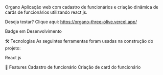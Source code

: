 Organo
Aplicação web com cadastro de funcionários e criação dinâmica de cards de funcionários utilizando react js.

Deseja testar? Clique aqui: https://organo-three-olive.vercel.app/

Badge em Desenvolvimento

🛠 Tecnologias
As seguintes ferramentas foram usadas na construção do projeto:

React js


🏁 Features
 Cadastro de funcionário
 Criação de card do funcionário
 